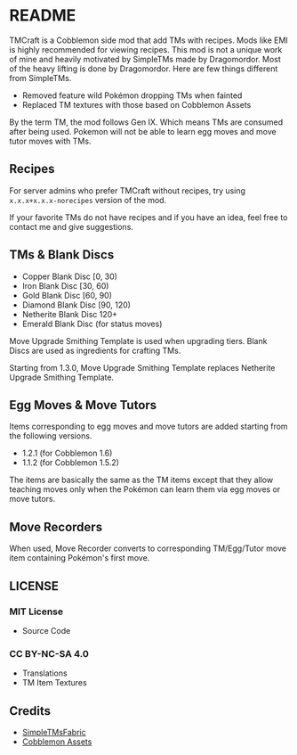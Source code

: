 # README

TMCraft is a Cobblemon side mod that add TMs with recipes. Mods like EMI is highly recommended for viewing recipes. This mod is not a unique work of mine and heavily motivated by SimpleTMs made by Dragomordor. Most of the heavy lifting is done by Dragomordor. Here are few things different from SimpleTMs.

- Removed feature wild Pokémon dropping TMs when fainted
- Replaced TM textures with those based on Cobblemon Assets

By the term TM, the mod follows Gen IX. Which means TMs are consumed after being used. Pokemon will not be able to learn egg moves and move tutor moves with TMs.

## Recipes

For server admins who prefer TMCraft without recipes, try using `x.x.x+x.x.x-norecipes` version of the mod.

If your favorite TMs do not have recipes and if you have an idea, feel free to contact me and give suggestions.

## TMs & Blank Discs

- Copper Blank Disc [0, 30)
- Iron Blank Disc [30, 60)
- Gold Blank Disc [60, 90)
- Diamond Blank Disc [90, 120)
- Netherite Blank Disc 120+
- Emerald Blank Disc (for status moves)

Move Upgrade Smithing Template is used when upgrading tiers. Blank Discs are used as ingredients for crafting TMs.

Starting from 1.3.0, Move Upgrade Smithing Template replaces Netherite Upgrade Smithing Template.

## Egg Moves & Move Tutors

Items corresponding to egg moves and move tutors are added starting from the following versions.    

- 1.2.1 (for Cobblemon 1.6)
- 1.1.2 (for Cobblemon 1.5.2)

The items are basically the same as the TM items except that they allow teaching moves only when the Pokémon can learn them via egg moves or move tutors.

## Move Recorders

When used, Move Recorder converts to corresponding TM/Egg/Tutor move item containing Pokémon's first move.

## LICENSE

### MIT License 
- Source Code

### CC BY-NC-SA 4.0
- Translations
- TM Item Textures

## Credits
- [SimpleTMsFabric](https://github.com/Dragomordor/SimpleTMsFabric)
- [Cobblemon Assets](https://gitlab.com/cable-mc/cobblemon-assets)